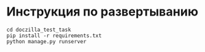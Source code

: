 # Инструкция по развертыванию
```
cd doczilla_test_task
pip install -r requirements.txt
python manage.py runserver
```
